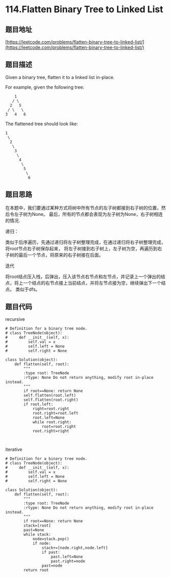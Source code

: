 114.Flatten Binary Tree to Linked List
==========================================

题目地址
---------
[https://leetcode.com/problems/flatten-binary-tree-to-linked-list/](https://leetcode.com/problems/flatten-binary-tree-to-linked-list/)


题目描述
------------

Given a binary tree, flatten it to a linked list in-place.

For example, given the following tree:

```
    1
   / \
  2   5
 / \   \
3   4   6
```
The flattened tree should look like:
```
1
 \
  2
   \
    3
     \
      4
       \
        5
         \
          6
```

题目思路
--------


在本题中，我们要通过某种方式将树中所有节点的左子树都接到右子树的位置，然后令左子树为None。
最后，所有的节点都会表现为左子树为None，右子树相连的情况.

递归：

类似于后序遍历，先通过递归将左子树整理完成，在通过递归将右子树整理完成，将root节点右子树保存起来，
将左子树接到右子树上，左子树为空，再遍历到右子树的最后一个节点，将原来的右子树接在后面。

迭代

将root结点压入栈，后弹出，压入该节点右节点和左节点，并记录上一个弹出的结点，将上一个结点的右节点接上当前结点，并将左节点接为空，继续弹出下一个结点。
类似于dfs。

题目代码
----------

recursive
```
# Definition for a binary tree node.
# class TreeNode(object):
#     def __init__(self, x):
#         self.val = x
#         self.left = None
#         self.right = None

class Solution(object):
    def flatten(self, root):
        """
        :type root: TreeNode
        :rtype: None Do not return anything, modify root in-place instead.
        """
        if root==None: return None
        self.flatten(root.left)
        self.flatten(root.right)
        if root.left:
            right=root.right
            root.right=root.left
            root.left=None
            while root.right:
                root=root.right
            root.right=right
            
        
```

iterative
```
# Definition for a binary tree node.
# class TreeNode(object):
#     def __init__(self, x):
#         self.val = x
#         self.left = None
#         self.right = None

class Solution(object):
    def flatten(self, root):
        """
        :type root: TreeNode
        :rtype: None Do not return anything, modify root in-place instead.
        """
        if root==None: return None
        stack=[root]
        past=None
        while stack:
            node=stack.pop()
            if node:
                stack+=[node.right,node.left]
                if past:
                    past.left=None
                    past.right=node
                past=node
        return root
```
